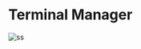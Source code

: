 # Terminal Manager
![ss](https://user-images.githubusercontent.com/85984736/122417896-1f26b900-cf8a-11eb-956f-416e99a92097.png)
